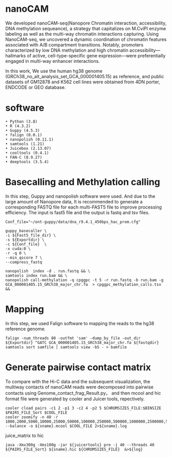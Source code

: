 # nanoCAM
We developed nanoCAM-seq(Nanopore Chromatin interaction, accessibility, DNA methylation sequeance), a strategy that capitalizes on M.CviPI enzyme labeling as well as the multi-way chromatin interactions capturing. Using NanoCAM-seq, we uncovered a dynamic coordination of chromatin features associated with A/B compartment transitions. Notably, promoters characterized by low DNA methylation and high chromatin accessibility—hallmarks of active, cell-type-specific gene expression—were preferentially engaged in multi-way enhancer interactions.

In this work, We use the human hg38 genome (GRCh38_no_alt_analysis_set_GCA_000001405.15) as reference, and public datasets of GM12878 and K562 cell lines were obtained from 4DN porter, ENDCODE or GEO database.
# software
```
• Python (3.8)
• R (4.3.2)
• Guppy (4.5.3)
• falign (0.0.1)
• nanopolish (0.11.1)
• samtools (1.21)
• Juicebox (2.13.07)
• cooltools (0.4.1)
• FAN-C (0.9.27)
• deeptools (3.5.4)
```
# Basecalling and Methylation calling
In this step, Guppy and nanopolish software were used. And due to the large amount of Nanopore data, It is recommended to generate a corresponding FASTQ file for each multi-FAST5 file to improve processing efficiency. The input is fast5 file and the output is fastq and tsv files.
```
Conf_file="~/ont-guppy/data/dna_r9.4.1_450bps_hac_prom.cfg"

guppy_basecaller \
-i ${Fast5_file_dir} \
-s ${Exportdir} \
-c ${Conf_file}  \
-x cuda:0 \
-r -q 0 \
--min_qscore 7 \
--compress_fastq

nanopolish  index -d . run.fastq && \
samtools index run.bam && \
nanopolish call-methylation -q cpggpc -t 5 -r run.fastq -b run.bam -g GCA_000001405.15_GRCh38_major_chr.fa  > cpggpc_methylation_calls.tsv &&
```
# Mapping
In this step, we used Falign software to mapping the reads to the hg38 reference genome.
```
falign -num_threads 80 -outfmt 'sam' -dump_by_file -out_dir ${Exportdir} ^GATC GCA_000001405.15_GRCh38_major_chr.fa ${fastqdir}
samtools sort samfile | samtools view -bS - > bamfile
```
# Generate pairwise contact matrix
To compare with the Hi-C data and the subsequent visualization, the multiway contacts of nanoCAM reads were decomposed into pairwise contacts using Genome_contact_frag_Result.py， and then mcool and hic format file were generated by cooler and Juicer tools, repectively.
```
cooler cload pairs -c1 2 -p1 3 -c2 4 -p2 5 $CHROMSIZES_FILE:$BINSIZE $PAIRS_FILE_Sort $COOL_FILE
cooler zoomify -n 40 -r 1000,2000,5000,10000,25000,50000,100000,250000,500000,1000000,2500000,5000000,10000000 --balance -o ${sname}.mcool $COOL_FILE 2>${sname}.log
```
juice_matrix to hic
```
java -Xmx300g -Xms100g -jar ${juicertools} pre -j 40 --threads 40 ${PAIRS_FILE_Sort} ${sname}.hic ${CHROMSIZES_FILE}  &>${log}
```
